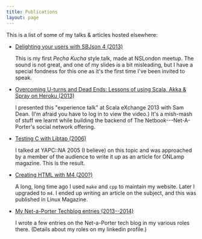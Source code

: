 ```yaml
---
title: Publications
layout: page
---
```


This is a list of some of my talks & articles hosted elsewhere:

- [Delighting your users with SBJson 4 (2013)](https://vimeo.com/86478323)

  This is my first _Pecha Kucha_ style talk, made at NSLondon meetup. The
  sound is not great, and one of my slides is a bit misleading, but I have a
  special fondness for this one as it's the first time I've been invited to
  speak.

- [Overcoming U-turns and Dead Ends: Lessons of using Scala, Akka & Spray on Heroku (2013)](http://skillsmatter.com/podcast/scala/overcoming-u-turns-and-dead-ends-lessons-of-using-scala-akka-spray-on-heroku)

  I presented this "experience talk" at Scala eXchange 2013 with Sam
  Dean. (I'm afraid you have to log in to view the video.) It's a
  mish-mash of stuff we learnt while building the backend of The
  Netbook---Net-A-Porter's social network offering.

- [Testing C with Libtap (2006)](http://www.onlamp.com/pub/a/onlamp/2006/01/19/libtap.html?CMP=OTC-6YE827253101&ATT=Testing+C+with+Libtap)

  I talked at YAPC::NA 2005 (I believe) on this topic and was approached by a
  member of the audience to write it up as an article for ONLamp magazine.
  This is the result.

- [Creating HTML with M4 (200?)](http://www.linux-magazine.com/w3/issue/25/GNUm4.pdf#!)

  A long, long time ago I used `make` and `cpp` to maintain my website. Later
  I upgraded to `m4`. I ended up writing an article on the subject, and this
  was published in Linux Magazine.

- [My Net-a-Porter Techblog entries (2013--2014)](http://techblog.net-a-porter.com/author/stig/)

  I wrote a few entries on the Net-a-Porter tech blog in my various roles
  there. (Details about my roles on my linkedin profile.)
